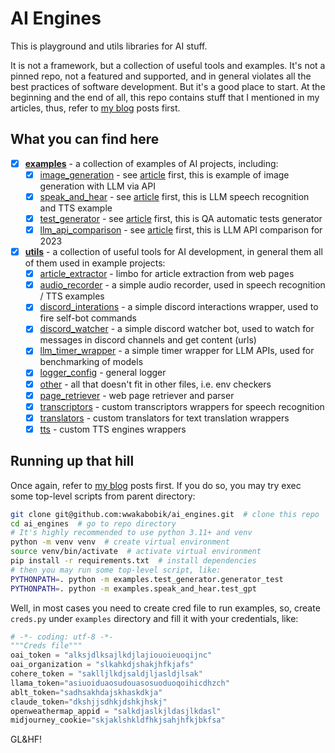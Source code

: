 # AI Engines

This is playground and utils libraries for AI stuff.

It is not a framework, but a collection of useful tools and examples. It's not a pinned repo, not a featured and supported, and in general violates all the best practices of software development. But it's a good place to start. At the beginning and the end of all, this repo contains stuff that I mentioned in my articles, thus, refer to [my blog](https://wwakabobik.github.io/) posts first.

## What you can find here

- [x] [**examples**](/examples) - a collection of examples of AI projects, including:
  - [x] [image_generation](/examples/image_generation) - see [article](https://wwakabobik.github.io/2023/11/ai_image_generators_api/) first, this is example of image generation with LLM via API
  - [x] [speak_and_hear](/examples/speak_and_hear) - see [article](https://wwakabobik.github.io/2023/09/ai_learning_to_hear_and_speak/) first, this is LLM speech recognition and TTS example
  - [x] [test_generator](/examples/test_generator) - see [article](https://wwakabobik.github.io/2023/10/qa_ai_practices_used_for_qa/) first, this is QA automatic tests generator
  - [x] [llm_api_comparison](/examples/llm_api_comparison) - see [article](https://wwakabobik.github.io/2023/12/ai_llms_2023/) first, this is LLM API comparison for 2023
- [x] [**utils**](/utils) - a collection of useful tools for AI development, in general them all of them used in example projects:
  - [x] [article_extractor](/utils/article_extractor.py) - limbo for article extraction from web pages
  - [x] [audio_recorder](/utils/audio_recorder.py) - a simple audio recorder, used in speech recognition / TTS examples
  - [x] [discord_interations](/utils/discord_interactions.py) - a simple discord interactions wrapper, used to fire self-bot commands
  - [x] [discord_watcher](/utils/discord_watcher.py) - a simple discord watcher bot, used to watch for messages in discord channels and get content (urls)
  - [x] [llm_timer_wrapper](/utils/llm_timer_wrapper.py) - a simple timer wrapper for LLM APIs, used for benchmarking of models
  - [x] [logger_config](/utils/logger_config.py) - general logger
  - [x] [other](/utils/other.py) - all that doesn't fit in other files, i.e. env checkers
  - [x] [page_retriever](/utils/page_retriever.py) - web page retriever and parser
  - [x] [transcriptors](/utils/transcriptors.py) - custom transcriptors wrappers for speech recognition
  - [x] [translators](/utils/translators.py) - custom translators for text translation wrappers
  - [x] [tts](/utils/tts.py) - custom TTS engines wrappers

## Running up that hill

Once again, refer to [my blog](https://wwakabobik.github.io/) posts first. If you do so, you may try exec some top-level scripts from parent directory:
    
```bash
git clone git@github.com:wwakabobik/ai_engines.git  # clone this repo
cd ai_engines  # go to repo directory
# It's highly recommended to use python 3.11+ and venv
python -m venv venv  # create virtual environment
source venv/bin/activate  # activate virtual environment
pip install -r requirements.txt  # install dependencies
# then you may run some top-level script, like:
PYTHONPATH=. python -m examples.test_generator.generator_test
PYTHONPATH=. python -m examples.speak_and_hear.test_gpt 
```

Well, in most cases you need to create cred file to run examples, so, create `creds.py` under `examples` directory and fill it with your credentials, like:

```python
# -*- coding: utf-8 -*-
"""Creds file"""
oai_token = "alksjdlksajlkdjlajiouoieuoqijnc"
oai_organization = "slkahkdjshakjhfkjafs"
cohere_token = "saklljlkdjsaldjljasldjlsak"
llama_token="asiuoiduaosudouasosuoduoqoihicdhzch"
ablt_token="sadhsakhdajskhaskdkja"
claude_token="dkshjjsdhkjdshkjhskj"
openweathermap_appid = "salkdjaslkjldasjlkdasl"
midjourney_cookie="skjaklshkldfhkjsahjhfkjbkfsa"
```

GL&HF!
